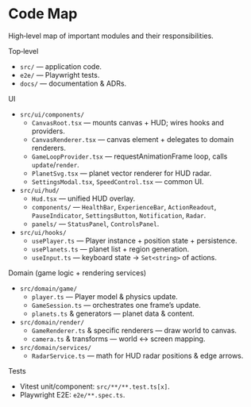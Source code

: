 # Code Map

High‑level map of important modules and their responsibilities.

Top‑level

- `src/` — application code.
- `e2e/` — Playwright tests.
- `docs/` — documentation & ADRs.

UI

- `src/ui/components/`
  - `CanvasRoot.tsx` — mounts canvas + HUD; wires hooks and providers.
  - `CanvasRenderer.tsx` — canvas element + delegates to domain renderers.
  - `GameLoopProvider.tsx` — requestAnimationFrame loop, calls `update`/`render`.
  - `PlanetSvg.tsx` — planet vector renderer for HUD radar.
  - `SettingsModal.tsx`, `SpeedControl.tsx` — common UI.
- `src/ui/hud/`
  - `Hud.tsx` — unified HUD overlay.
  - `components/` — `HealthBar`, `ExperienceBar`, `ActionReadout`, `PauseIndicator`, `SettingsButton`, `Notification`, `Radar`.
  - `panels/` — `StatusPanel`, `ControlsPanel`.
- `src/ui/hooks/`
  - `usePlayer.ts` — Player instance + position state + persistence.
  - `usePlanets.ts` — planet list + region generation.
  - `useInput.ts` — keyboard state → `Set<string>` of actions.

Domain (game logic + rendering services)

- `src/domain/game/`
  - `player.ts` — Player model & physics update.
  - `GameSession.ts` — orchestrates one frame’s update.
  - `planets.ts` & generators — planet data & content.
- `src/domain/render/`
  - `GameRenderer.ts` & specific renderers — draw world to canvas.
  - `camera.ts` & transforms — world ↔ screen mapping.
- `src/domain/services/`
  - `RadarService.ts` — math for HUD radar positions & edge arrows.

Tests

- Vitest unit/component: `src/**/**.test.ts[x]`.
- Playwright E2E: `e2e/**.spec.ts`.
